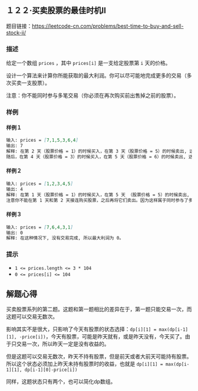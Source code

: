 ## １２２·买卖股票的最佳时机II

题目链接：https://leetcode-cn.com/problems/best-time-to-buy-and-sell-stock-ii/

### 描述

给定一个数组 `prices` ，其中 `prices[i]` 是一支给定股票第 `i` 天的价格。

设计一个算法来计算你所能获取的最大利润。你可以尽可能地完成更多的交易（多次买卖一支股票）。

注意：你不能同时参与多笔交易（你必须在再次购买前出售掉之前的股票）。

### 样例

#### 样例１

```markdown
输入: prices = [7,1,5,3,6,4]
输出: 7
解释: 在第 2 天（股票价格 = 1）的时候买入，在第 3 天（股票价格 = 5）的时候卖出, 这笔交易所能获得利润 = 5-1 = 4 。
随后，在第 4 天（股票价格 = 3）的时候买入，在第 5 天（股票价格 = 6）的时候卖出, 这笔交易所能获得利润 = 6-3 = 3 。
```

#### 样例２

```markdown
输入: prices = [1,2,3,4,5]
输出: 4
解释: 在第 1 天（股票价格 = 1）的时候买入，在第 5 天 （股票价格 = 5）的时候卖出, 这笔交易所能获得利润 = 5-1 = 4 。
注意你不能在第 1 天和第 2 天接连购买股票，之后再将它们卖出。因为这样属于同时参与了多笔交易，你必须在再次购买前出售掉之前的股票。
```

#### 样例３

```markdown
输入: prices = [7,6,4,3,1]
输出: 0
解释: 在这种情况下, 没有交易完成, 所以最大利润为 0。
```

### 提示

- `1 <= prices.length <= 3 * 104`
- `0 <= prices[i] <= 104`

## 解题心得

买卖股票系列的第二题。这题和第一题相比的差异在于，第一题只能交易一次，而这题可以交易无数次。

影响其实不是很大，只影响了今天有股票的状态选择：`dp[i][1] = max(dp[i-1][1], -price[i])`，今天有股票，可能是昨天就有，或是昨天没有，今天买了。由于只交易一次，所以昨天一定是没有收益的。

但是这题可以交易无数次，昨天不持有股票，但是前天或者大前天可能持有股票。所以这个状态必须加上昨天未持有股票时的收益，也就是 `dp[i][1] = max(dp[i-1][1], dp[i-1][0]-price[i])`

同样，这题状态只有两个，也可以简化dp数组。